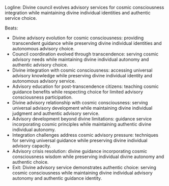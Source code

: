 ﻿---
series: 3
novella: 4
file: S3N4_CH12
type: chapter
pov: Divine Council Integration
setting: Cosmic advisory evolution - transcendent service coordination
word_target_min: 1201
word_target_max: 2299
status: outline
---
Logline: Divine council evolves advisory services for cosmic consciousness integration while maintaining divine individual identities and authentic service choice.

Beats:
- Divine advisory evolution for cosmic consciousness: providing transcendent guidance while preserving divine individual identities and autonomous advisory choice.
- Council coordination evolved through transcendence: serving cosmic advisory needs while maintaining divine individual autonomy and authentic advisory choice.
- Divine integration with cosmic consciousness: accessing universal advisory knowledge while preserving divine individual identity and autonomous advisory service.
- Advisory education for post-transcendence citizens: teaching cosmic guidance benefits while respecting choice for limited advisory consciousness participation.
- Divine advisory relationship with cosmic consciousness: serving universal advisory development while maintaining divine individual judgment and authentic advisory service.
- Advisory development beyond divine limitations: guidance service incorporating cosmic principles while maintaining authentic divine individual autonomy.
- Integration challenges address cosmic advisory pressure: techniques for serving universal guidance while preserving divine individual advisory capacity.
- Advisory crisis resolution: divine guidance incorporating cosmic consciousness wisdom while preserving individual divine autonomy and authentic choice.
- Exit: Divine advisory service demonstrates authentic choice: serving cosmic consciousness while maintaining divine individual advisory autonomy and authentic guidance identity.
